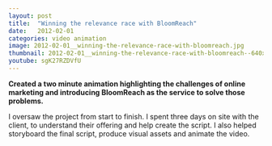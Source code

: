 ```yaml
---
layout: post
title:  "Winning the relevance race with BloomReach"
date:   2012-02-01
categories: video animation
image: 2012-02-01__winning-the-relevance-race-with-bloomreach.jpg
thumbnail: 2012-02-01__winning-the-relevance-race-with-bloomreach--640x360.jpg
youtube: sgK27RZDVfU
---
```


**Created a two minute animation highlighting the challenges of online marketing and introducing BloomReach as the service to solve those problems.**

I oversaw the project from start to finish. I spent three days on site with the client, to understand their offering and help create the script. I also helped storyboard the final script, produce visual assets and animate the video.